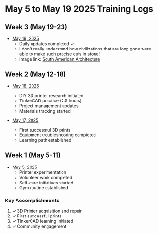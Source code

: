 # May 5 to May 19 2025 Training Logs

## Week 3 (May 19-23)
- [May 19, 2025](https://github.com/Shangrila-VHP/shangrila-vhp/blob/main/design-and-scripting-public/3dprinting/TinkerCAD/05-19-2025/Training-05-19-2025.md)
  - Daily updates completed ✓
  - I don't really understand how civilizations that are long gone were able to make such precise cuts in stone! 
  - Image link: [South American Architecture](https://www.dropbox.com/scl/fi/p6tzf8agbqlnkdmmsx307/2025-05-17-01.25.57.png)

## Week 2 (May 12-18)
- [May 18, 2025](https://github.com/Shangrila-VHP/shangrila-vhp/issues/36)
  - DIY 3D printer research initiated
  - TinkerCAD practice (2.5 hours)
  - Project management updates
  - Materials tracking started

- [May 17, 2025](https://github.com/Shangrila-VHP/shangrila-vhp/tree/main/img/05-17-2025)
  - First successful 3D prints
  - Equipment troubleshooting completed
  - Learning path established

## Week 1 (May 5-11)
- [May 5, 2025](https://github.com/Shangrila-VHP/shangrila-vhp/issues/35)
  - Printer experimentation
  - Volunteer work completed
  - Self-care initiatives started
  - Gym routine established

### Key Accomplishments
1. ✓ 3D Printer acquisition and repair
2. ✓ First successful prints
3. ✓ TinkerCAD learning initiated
4. ✓ Community engagement